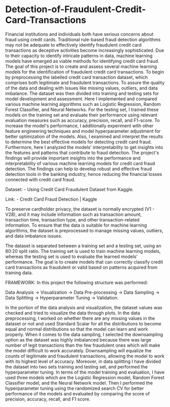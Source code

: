 # Detection-of-Fraudulent-Credit-Card-Transactions

Financial institutions and individuals both have serious concerns about fraud using credit cards. Traditional rule-based fraud detection algorithms may not be adequate to effectively identify fraudulent credit card transactions as deceptive activities become increasingly sophisticated. Due to their capacity to identify intricate patterns in data, machine learning models have emerged as viable methods for identifying credit card fraud.
The goal of this project is to create and assess several machine learning models for the identification of fraudulent credit card transactions. To begin by preprocessing the labelled credit card transaction dataset, which comprises both legitimate and fraudulent transactions. To assure the quality of the data and dealing with issues like missing values, outliers, and data imbalance. The dataset was then divided into training and testing sets for model development and assessment.
Here I implemented and compared various machine learning algorithms such as Logistic Regression, Random Forest Classifier, and Neural Networks. For the testing set, I trained these models on the training set and evaluate their performance using relevant evaluation measures such as accuracy, precision, recall, and F1-score.
To increase the model's performance, I additionally experiment with other feature engineering techniques and model hyperparameter adjustment for better optimization of the models. Also, I examined and interpret the results to determine the best effective models for detecting credit card fraud. Furthermore, here I analyzed the models' interpretability to get insights into the features and patterns that contribute to fraud detection.
The project's findings will provide important insights into the performance and interpretability of various machine learning models for credit card fraud detection. The findings can help to develop robust and effective fraud detection tools in the banking industry, hence reducing the financial losses connected with credit card fraud.

Dataset: - Using Credit Card Fraudulent Dataset from Kaggle. 

Link: - Credit Card Fraud Detection | Kaggle

To preserve cardholder privacy, the dataset is normally encrypted (V1 - V28), and it may include information such as transaction amount, transaction time, transaction type, and other transaction-related information. To ensure that the data is suitable for machine learning algorithms, the dataset is preprocessed to manage missing values, outliers, and data imbalance issues.

The dataset is separated between a training set and a testing set, using an 80:20 split ratio. The training set is used to train machine learning models, whereas the testing set is used to evaluate the learned models' performance. The goal is to create models that can correctly classify credit card transactions as fraudulent or valid based on patterns acquired from training data.

FRAMEWORK:
In this project the following structure was performed: 

Data Analysis -> Visualization -> Data Pre-processing -> Data Sampling -> Data Splitting -> Hyperparameter Tuning -> Validation.

In the portion of the data analysis and visualization, the dataset values was checked and tried to visualize the data through plots. In the data preprocessing, I worked on whether there are any missing values in the dataset or not and used Standard Scalar for all the distributions to become equal and normal distributions so that the model can learn and work properly. When it comes to the data sampling, I selected the downsampling option as the dataset was highly imbalanced because there was large number of legit transactions than the few fraudulent ones which will make the model difficult to work accurately. Downsampling will equalize the counts of legitimate and fraudulent transactions, allowing the model to work with its highest level of accuracy. 
Moreover, in data splitting I have divided the dataset into two sets training and testing set, and performed the hyperparameter tuning. In terms of the model training and evaluation, I have used three models which are the Logistic Regression model, Random Forest Classifier model, and the Neural Network model. Then I performed the hyperparameter tuning using the randomized search CV for better performance of the models and evaluated by comparing the score of precision, accuracy, recall, and F1 score.
